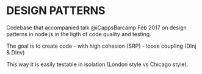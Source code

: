 # DESIGN PATTERNS

Codebase that accompanied talk @iCappsBarcamp Feb 2017 on design patterns in
node js in the ligth of code quality and testing.

The goal is to create code
    - with high cohesion (SRP)
    - loose coupling (DInj & DInv)

This way it is easily testable in isolation (London style vs Chicago style).


